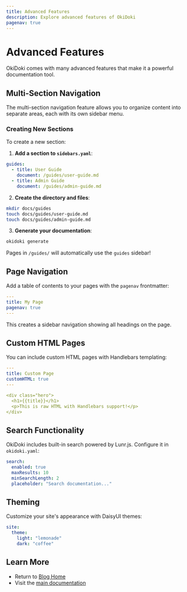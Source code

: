```yaml
---
title: Advanced Features
description: Explore advanced features of OkiDoki
pagenav: true
---
```


# Advanced Features

OkiDoki comes with many advanced features that make it a powerful documentation tool.

## Multi-Section Navigation

The multi-section navigation feature allows you to organize content into separate areas, each with its own sidebar menu.

### Creating New Sections

To create a new section:

1. **Add a section to `sidebars.yaml`**:

```yaml
guides:
  - title: User Guide
    document: /guides/user-guide.md
  - title: Admin Guide
    document: /guides/admin-guide.md
```

2. **Create the directory and files**:

```bash
mkdir docs/guides
touch docs/guides/user-guide.md
touch docs/guides/admin-guide.md
```

3. **Generate your documentation**:

```bash
okidoki generate
```

Pages in `/guides/` will automatically use the `guides` sidebar!

## Page Navigation

Add a table of contents to your pages with the `pagenav` frontmatter:

```yaml
---
title: My Page
pagenav: true
---
```

This creates a sidebar navigation showing all headings on the page.

## Custom HTML Pages

You can include custom HTML pages with Handlebars templating:

```yaml
---
title: Custom Page
customHTML: true
---

<div class="hero">
  <h1>{{title}}</h1>
  <p>This is raw HTML with Handlebars support!</p>
</div>
```

## Search Functionality

OkiDoki includes built-in search powered by Lunr.js. Configure it in `okidoki.yaml`:

```yaml
search:
  enabled: true
  maxResults: 10
  minSearchLength: 2
  placeholder: "Search documentation..."
```

## Theming

Customize your site's appearance with DaisyUI themes:

```yaml
site:
  theme:
    light: "lemonade"
    dark: "coffee"
```

## Learn More

- Return to [Blog Home](/blog/index.html)
- Visit the [main documentation](/index.html)


